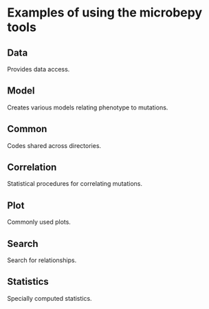 # Examples of using the microbepy tools
## Data
Provides data access.
## Model
Creates various models relating phenotype to mutations.
## Common
Codes shared across directories.
## Correlation
Statistical procedures for correlating mutations.
## Plot
Commonly used plots.
## Search
Search for relationships.
## Statistics
Specially computed statistics.
